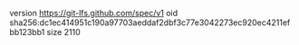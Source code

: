 version https://git-lfs.github.com/spec/v1
oid sha256:dc1ec414951c190a97703aeddaf2dbf3c77e3042273ec920ec4211efbb123bb1
size 2110
